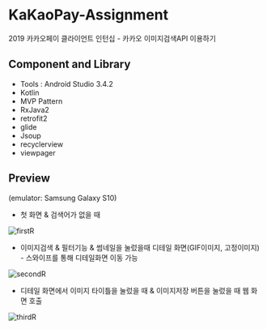 # KaKaoPay-Assignment

2019 카카오페이 클라이언트 인턴십 - 카카오 이미지검색API 이용하기

## Component and Library

- Tools : Android Studio 3.4.2
- Kotlin
- MVP Pattern
- RxJava2
- retrofit2
- glide
- Jsoup
- recyclerview
- viewpager

## Preview

(emulator: Samsung Galaxy S10)

- 첫 화면 & 검색어가 없을 때

![firstR](https://user-images.githubusercontent.com/24809669/62591677-539ba980-b90b-11e9-8ab0-a61f52c2027a.png)

- 이미지검색 & 필터기능 & 썸네일을 눌렀을때 디테일 화면(GIF이미지, 고정이미지) - 스와이프를 통해 디테일화면 이동 가능

![secondR](https://user-images.githubusercontent.com/24809669/62592169-23eda100-b90d-11e9-8a75-fa7cb9cc9a13.png)

- 디테일 화면에서 이미지 타이틀을 눌렀을 때 & 이미지저장 버튼을 눌렀을 때 웹 화면 호출

![thirdR](https://user-images.githubusercontent.com/24809669/62592331-cefe5a80-b90d-11e9-8e5d-09e0d5f93ccf.png)




